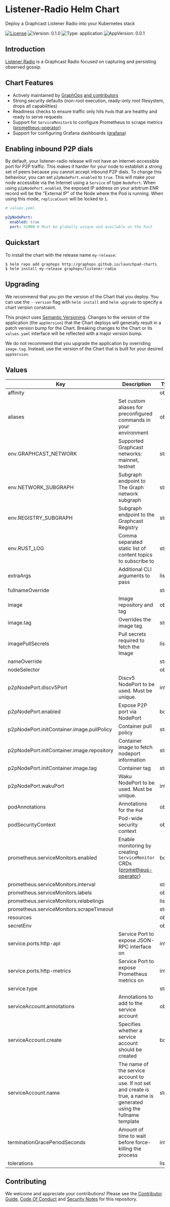 # Listener-Radio Helm Chart

Deploy a Graphcast Listener Radio into your Kubernetes stack

[![License](https://img.shields.io/badge/License-Apache%202.0-blue.svg)](https://opensource.org/licenses/Apache-2.0) ![Version: 0.1.0](https://img.shields.io/badge/Version-0.1.0-informational?style=flat-square) ![Type: application](https://img.shields.io/badge/Type-application-informational?style=flat-square) ![AppVersion: 0.0.1](https://img.shields.io/badge/AppVersion-0.0.1-informational?style=flat-square)

## Introduction

[Listener Radio](https://docs.graphops.xyz/graphcast/radios/listener-radio) is a Graphcast Radio focused on capturing and persisting observed gossip.

## Chart Features

- Actively maintained by [GraphOps](https://graphops.xyz) [and contributors](https://github.com/graphops/launchpad-charts/graphs/contributors)
- Strong security defaults (non-root execution, ready-only root filesystem, drops all capabilities)
- Readiness checks to ensure traffic only hits `Pod`s that are healthy and ready to serve requests
- Support for `ServiceMonitor`s to configure Prometheus to scrape metrics ([prometheus-operator](https://github.com/prometheus-operator/prometheus-operator))
- Support for configuring Grafana dashboards ([grafana](https://github.com/grafana/helm-charts/tree/main/charts/grafana))

## Enabling inbound P2P dials

By default, your listener-radio release will not have an internet-accessible port for P2P traffic. This makes it harder for your node to establish a strong set of peers because you cannot accept inbound P2P dials. To change this behaviour, you can set `p2pNodePort.enabled` to `true`. This will make your node accessible via the Internet using a `Service` of type `NodePort`. When using `p2pNodePort.enabled`, the exposed IP address on your arbitrum ENR record will be the "External IP" of the Node where the Pod is running. When using this mode, `replicaCount` will be locked to `1`.

```yaml
# values.yaml

p2pNodePort:
  enabled: true
  port: 31000 # Must be globally unique and available on the host
```

## Quickstart

To install the chart with the release name `my-release`:

```console
$ helm repo add graphops http://graphops.github.io/launchpad-charts
$ helm install my-release graphops/listener-radio
```

## Upgrading

We recommend that you pin the version of the Chart that you deploy. You can use the `--version` flag with `helm install` and `helm upgrade` to specify a chart version constraint.

This project uses [Semantic Versioning](https://semver.org/). Changes to the version of the application (the `appVersion`) that the Chart deploys will generally result in a patch version bump for the Chart. Breaking changes to the Chart or its `values.yaml` interface will be reflected with a major version bump.

We do not recommend that you upgrade the application by overriding `image.tag`. Instead, use the version of the Chart that is built for your desired `appVersion`.

## Values

| Key | Description | Type | Default |
|-----|-------------|------|---------|
 | affinity |  | object | `{}` |
 | aliases | Set custom aliases for preconfigured commands in your environment | object | `{}` |
 | env.GRAPHCAST_NETWORK | Supported Graphcast networks: mainnet, testnet | string | `"mainnet"` |
 | env.NETWORK_SUBGRAPH | Subgraph endpoint to The Graph network subgraph | string | `"https://api.thegraph.com/subgraphs/name/graphprotocol/graph-network-mainnet"` |
 | env.REGISTRY_SUBGRAPH | Subgraph endpoint to the Graphcast Registry | string | `"https://api.thegraph.com/subgraphs/name/hopeyen/graphcast-registry-mainnet"` |
 | env.RUST_LOG | Comma separated static list of content topics to subscribe to | string | `"info,hyper=off,graphcast_sdk=info,waku_bindings=off,listener_radio=info"` |
 | extraArgs | Additional CLI arguments to pass | list | `[]` |
 | fullnameOverride |  | string | `""` |
 | image | Image repository and tag | object | `{"pullPolicy":"IfNotPresent","repository":"ghcr.io/graphops/listener-radio","tag":""}` |
 | image.tag | Overrides the image tag | string | Chart.appVersion |
 | imagePullSecrets | Pull secrets required to fetch the Image | list | `[]` |
 | nameOverride |  | string | `""` |
 | nodeSelector |  | object | `{}` |
 | p2pNodePort.discv5Port | Discv5 NodePort to be used. Must be unique. | int | `9000` |
 | p2pNodePort.enabled | Expose P2P port via NodePort | bool | `false` |
 | p2pNodePort.initContainer.image.pullPolicy | Container pull policy | string | `"IfNotPresent"` |
 | p2pNodePort.initContainer.image.repository | Container image to fetch nodeport information | string | `"lachlanevenson/k8s-kubectl"` |
 | p2pNodePort.initContainer.image.tag | Container tag | string | `"v1.25.4"` |
 | p2pNodePort.wakuPort | Waku NodePort to be used. Must be unique. | int | `60000` |
 | podAnnotations | Annotations for the `Pod` | object | `{}` |
 | podSecurityContext | Pod-wide security context | object | `{}` |
 | prometheus.serviceMonitors.enabled | Enable monitoring by creating `ServiceMonitor` CRDs ([prometheus-operator](https://github.com/prometheus-operator/prometheus-operator)) | bool | `false` |
 | prometheus.serviceMonitors.interval |  | string | `nil` |
 | prometheus.serviceMonitors.labels |  | object | `{}` |
 | prometheus.serviceMonitors.relabelings |  | list | `[]` |
 | prometheus.serviceMonitors.scrapeTimeout |  | string | `nil` |
 | resources |  | object | `{}` |
 | secretEnv |  | object | `{}` |
 | service.ports.http-api | Service Port to expose JSON-RPC interface on | int | `7700` |
 | service.ports.http-metrics | Service Port to expose Prometheus metrics on | int | `2384` |
 | service.type |  | string | `"ClusterIP"` |
 | serviceAccount.annotations | Annotations to add to the service account | object | `{}` |
 | serviceAccount.create | Specifies whether a service account should be created | bool | `true` |
 | serviceAccount.name | The name of the service account to use. If not set and create is true, a name is generated using the fullname template | string | `""` |
 | terminationGracePeriodSeconds | Amount of time to wait before force-killing the process | int | `10` |
 | tolerations |  | list | `[]` |

## Contributing

We welcome and appreciate your contributions! Please see the [Contributor Guide](/CONTRIBUTING.md), [Code Of Conduct](/CODE_OF_CONDUCT.md) and [Security Notes](/SECURITY.md) for this repository.
